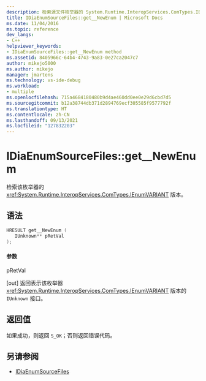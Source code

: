 ```yaml
---
description: 检索源文件枚举器的 System.Runtime.InteropServices.ComTypes.IEnumVARIANT 版本。
title: IDiaEnumSourceFiles::get__NewEnum | Microsoft Docs
ms.date: 11/04/2016
ms.topic: reference
dev_langs:
- C++
helpviewer_keywords:
- IDiaEnumSourceFiles::get__NewEnum method
ms.assetid: 8405966c-64b4-4743-9a83-0e27ca2047c7
author: mikejo5000
ms.author: mikejo
manager: jmartens
ms.technology: vs-ide-debug
ms.workload:
- multiple
ms.openlocfilehash: 715a4684180480b9d4ae460dd0ee0e29d6cbd7d5
ms.sourcegitcommit: b12a38744db371d2894769ecf305585f9577792f
ms.translationtype: HT
ms.contentlocale: zh-CN
ms.lasthandoff: 09/13/2021
ms.locfileid: "127832203"
---
```

# <a name="idiaenumsourcefilesget__newenum"></a>IDiaEnumSourceFiles::get__NewEnum
检索该枚举器的 <xref:System.Runtime.InteropServices.ComTypes.IEnumVARIANT> 版本。

## <a name="syntax"></a>语法

```C++
HRESULT get__NewEnum ( 
   IUnknown** pRetVal
);
```

#### <a name="parameters"></a>参数
 pRetVal

[out] 返回表示该枚举器 <xref:System.Runtime.InteropServices.ComTypes.IEnumVARIANT> 版本的 `IUnknown` 接口。

## <a name="return-value"></a>返回值
 如果成功，则返回 `S_OK`；否则返回错误代码。

## <a name="see-also"></a>另请参阅
- [IDiaEnumSourceFiles](../../debugger/debug-interface-access/idiaenumsourcefiles.md)
